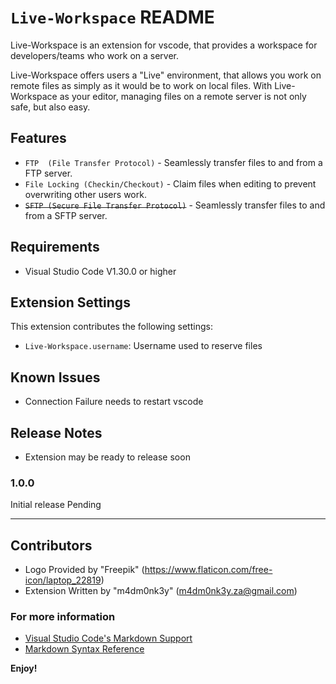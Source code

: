 # `Live-Workspace` README

Live-Workspace is an extension for vscode, that provides a workspace for developers/teams who work on a server.

Live-Workspace offers users a "Live" environment, that allows you work on remote files as simply as it would be to work on local files. With Live-Workspace as your editor, managing files on a remote server is not only safe, but also easy.


## Features

* `FTP  (File Transfer Protocol)` - Seamlessly transfer files to and from a FTP server.
* `File Locking (Checkin/Checkout)` - Claim files when editing to prevent overwriting other users work.
* ~~`SFTP (Secure File Transfer Protocol)`~~ - Seamlessly transfer files to and from a SFTP server.

## Requirements

* Visual Studio Code V1.30.0 or higher

## Extension Settings

This extension contributes the following settings:

* `Live-Workspace.username`: Username used to reserve files

## Known Issues

* Connection Failure needs to restart vscode

## Release Notes

* Extension may be ready to release soon

### 1.0.0

Initial release Pending


-----------------------------------------------------------------------------------------------------------

## Contributors

* Logo Provided by "Freepik" (https://www.flaticon.com/free-icon/laptop_22819)
* Extension Written by "m4dm0nk3y" (m4dm0nk3y.za@gmail.com)

### For more information

* [Visual Studio Code's Markdown Support](http://code.visualstudio.com/docs/languages/markdown)
* [Markdown Syntax Reference](https://help.github.com/articles/markdown-basics/)

**Enjoy!**

